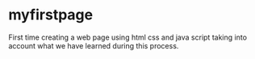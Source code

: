 # myfirstpage
First time creating a web page using html css and java script taking into account what we have learned during this process.

